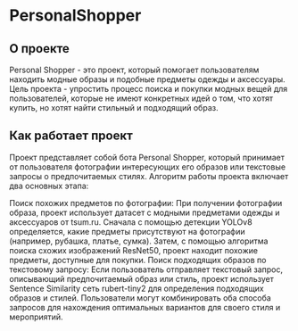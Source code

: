# PersonalShopper

## О проекте

Personal Shopper - это проект, который помогает пользователям находить модные образы и подобные предметы одежды и аксессуары. Цель проекта - упростить процесс поиска и покупки модных вещей для пользователей, которые не имеют конкретных идей о том, что хотят купить, но хотят найти стильный и подходящий образ.

## Как работает проект

Проект представляет собой бота Personal Shopper, который принимает от пользователя фотографии интересующих его образов или текстовые запросы о предпочитаемых стилях. Алгоритм работы проекта включает два основных этапа:

Поиск похожих предметов по фотографии: При получении фотографии образа, проект использует датасет с модными предметами одежды и аксессуаров от tsum.ru. Сначала с помощью детекции YOLOv8 определяется, какие предметы присутствуют на фотографии (например, рубашка, платье, сумка). Затем, с помощью алгоритма поиска схожих изображений ResNet50, проект находит похожие предметы, доступные для покупки.
Поиск подходящих образов по текстовому запросу: Если пользователь отправляет текстовый запрос, описывающий предпочитаемый образ или стиль, проект использует Sentence Similarity сеть rubert-tiny2 для определения подходящих образов и стилей.
Пользователи могут комбинировать оба способа запросов для нахождения оптимальных вариантов для своего стиля и мероприятий.
